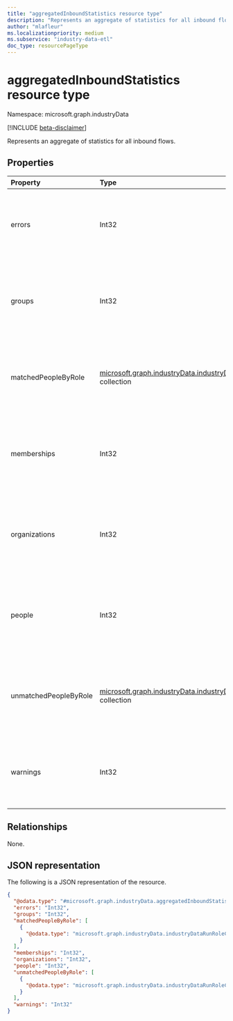 ```yaml
---
title: "aggregatedInboundStatistics resource type"
description: "Represents an aggregate of statistics for all inbound flows."
author: "mlafleur"
ms.localizationpriority: medium
ms.subservice: "industry-data-etl"
doc_type: resourcePageType
---
```


# aggregatedInboundStatistics resource type

Namespace: microsoft.graph.industryData

[!INCLUDE [beta-disclaimer](../../includes/beta-disclaimer.md)]

Represents an aggregate of statistics for all inbound flows.

## Properties

| Property              | Type                                                                                                                     | Description                                                                                  |
| :-------------------- | :----------------------------------------------------------------------------------------------------------------------- | :------------------------------------------------------------------------------------------- |
| errors                | Int32                                                                                                                    | The aggregate count of errors encountered by activities during this run.                     |
| groups                | Int32                                                                                                                    | The aggregate count of active inbound groups processed during the run.                       |
| matchedPeopleByRole   | [microsoft.graph.industryData.industryDataRunRoleCountMetric](industrydata-industrydatarunrolecountmetric.md) collection | The aggregate count of active people matched to a Microsoft Entra user, by role.     |
| memberships           | Int32                                                                                                                    | The aggregate count of active inbound memberships processed during the run.                  |
| organizations         | Int32                                                                                                                    | The aggregate count of active inbound organizations processed during the run.                |
| people                | Int32                                                                                                                    | The aggregate count of active inbound people processed during the run.                       |
| unmatchedPeopleByRole | [microsoft.graph.industryData.industryDataRunRoleCountMetric](industrydata-industrydatarunrolecountmetric.md) collection | The aggregate count of active people not matched to a Microsoft Entra user, by role. |
| warnings              | Int32                                                                                                                    | The aggregate count of warnings generated by activities during this run.                     |

## Relationships

None.

## JSON representation

The following is a JSON representation of the resource.

<!-- {
  "blockType": "resource",
  "@odata.type": "microsoft.graph.industryData.aggregatedInboundStatistics"
}
-->

```json
{
  "@odata.type": "#microsoft.graph.industryData.aggregatedInboundStatistics",
  "errors": "Int32",
  "groups": "Int32",
  "matchedPeopleByRole": [
    {
      "@odata.type": "microsoft.graph.industryData.industryDataRunRoleCountMetric"
    }
  ],
  "memberships": "Int32",
  "organizations": "Int32",
  "people": "Int32",
  "unmatchedPeopleByRole": [
    {
      "@odata.type": "microsoft.graph.industryData.industryDataRunRoleCountMetric"
    }
  ],
  "warnings": "Int32"
}
```
